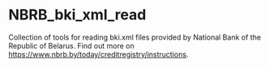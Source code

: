 # NBRB_bki_xml_read
Collection of tools for reading bki.xml files provided by National Bank of the Republic of Belarus. Find out more on https://www.nbrb.by/today/creditregistry/instructions.
